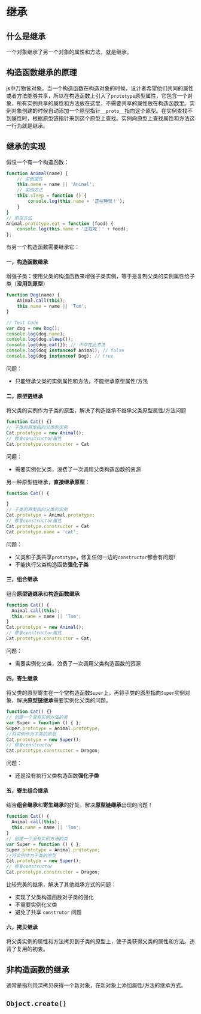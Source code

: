 # 继承

## 什么是继承
一个对象继承了另一个对象的属性和方法，就是继承。

## 构造函数继承的原理
js中万物皆对象，当一个构造函数在构造对象的时候，设计者希望他们共同的属性或者方法能够共享，所以在构造函数上引入了`prototype`原型属性，它包含一个对象，所有实例共享的属性和方法放在这里，不需要共享的属性放在构造函数里。实例对象创建的时候自动添加一个原型指针`__proto__`指向这个原型。在实例查找不到属性时，根据原型链指针来到这个原型上查找。实例向原型上查找属性和方法这一行为就是继承。

## 继承的实现
假设一个有一个构造函数：
```javascript
function Animal(name) {
    // 实例属性
    this.name = name || 'Animal';
    // 实例方法
    this.sleep = function () {
        console.log(this.name + '正在睡觉！');
    }
}
// 原型方法
Animal.prototype.eat = function (food) {
    console.log(this.name + '正在吃：' + food);
};
```
有另一个构造函数需要继承它：

#### 一，构造函数继承
增强子类：使用父类的构造函数来增强子类实例，等于是复制父类的实例属性给子类（**没用到原型**）
```javascript
function Dog(name) {
    Animal.call(this);
    this.name = name || 'Tom';
}

// Test Code
var dog = new Dog();
console.log(dog.name);
console.log(dog.sleep());
console.log(dog.eat()); // 不存在此方法
console.log(dog instanceof Animal); // false
console.log(dog instanceof Dog); // true
```
问题：
  - 只能继承父类的实例属性和方法，不能继承原型属性/方法


#### 二，原型链继承
将父类的实例作为子类的原型，解决了构造继承不继承父类原型属性/方法问题
```javascript
function Cat() {}
// 子类的原型指向父类的实例
Cat.prototype = new Animal();
// 修复constructor属性
Cat.prototype.constructor = Cat
```
问题：
  - 需要实例化父类，浪费了一次调用父类构造函数的资源


另一种原型链继承，**直接继承原型**：
```javascript
function Cat() {

}
// 子类的原型指向父类的实例
Cat.prototype = Animal.prototype;
// 修复constructor属性
Cat.prototype.constructor = Cat
Cat.prototype.name = 'cat';
```
问题：
  - 父类和子类共享`prototype`，修复任何一边的`constructor`都会有问题!
  - 不能执行父类构造函数**强化子类**


#### 三，组合继承
组合**原型链继承**和**构造函数继承**
```javascript
function Cat() {
  Animal.call(this);
  this.name = name || 'Tom';
}
Cat.prototype = new Animal();
// 修复constructor属性
Cat.prototype.constructor = Cat;
```
问题：
  - 需要实例化父类，浪费了一次调用父类构造函数的资源

#### 四，寄生继承
将父类的原型寄生在一个空构造函数`Super`上，再将子类的原型指向`Super`实例对象，解决**原型链继承**需要实例化父类的问题。
```javascript
function Cat() {}
// 创建一个没有实例方法的类
var Super = function () { };
Super.prototype = Animal.prototype;
//将实例作为子类的原型
Cat.prototype = new Super();
// 修复constructor
Cat.prototype.constructor = Dragon; 
```
问题：
  - 还是没有执行父类构造函数**强化子类**

#### 五，寄生组合继承
结合**组合继承**和**寄生继承**的好处，解决**原型链继承**出现的问题！
```javascript
function Cat() {
  Animal.call(this);
  this.name = name || 'Tom';
}
// 创建一个没有实例方法的类
var Super = function () { };
Super.prototype = Animal.prototype;
//将实例作为子类的原型
Cat.prototype = new Super();
// 修复constructor
Cat.prototype.constructor = Dragon; 
```
比较完美的继承，解决了其他继承方式的问题：
  - 实现了父类构造函数对子类的强化
  - 不需要实例化父类
  - 避免了共享 `construtor` 问题

#### 六，拷贝继承
将父类实例的属性和方法拷贝到子类的原型上，使子类获得父类的属性和方法。违背了复用的初衷。


## 非构造函数的继承
通常是指利用深拷贝获得一个新对象，在新对象上添加属性/方法的继承方式。

## `Object.create()`
